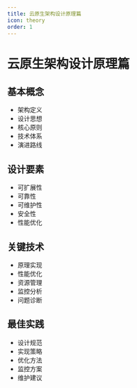 ```yaml
---
title: 云原生架构设计原理篇
icon: theory
order: 1
---
```


# 云原生架构设计原理篇

## 基本概念
- 架构定义
- 设计思想
- 核心原则
- 技术体系
- 演进路线

## 设计要素
- 可扩展性
- 可靠性
- 可维护性
- 安全性
- 性能优化

## 关键技术
- 原理实现
- 性能优化
- 资源管理
- 监控分析
- 问题诊断

## 最佳实践
- 设计规范
- 实现策略
- 优化方法
- 监控方案
- 维护建议
